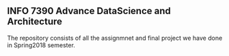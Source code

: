 ## INFO 7390 Advance DataScience and Architecture
The repository consists of all the assignmnet and final project we have done in Spring2018 semester.
